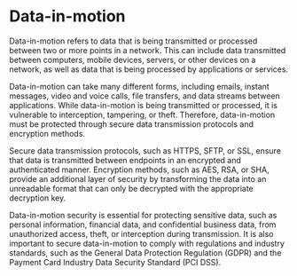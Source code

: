 # Data-in-motion

Data-in-motion refers to data that is being transmitted or processed between two or more points in a network. This can include data transmitted between computers, mobile devices, servers, or other devices on a network, as well as data that is being processed by applications or services.

Data-in-motion can take many different forms, including emails, instant messages, video and voice calls, file transfers, and data streams between applications. While data-in-motion is being transmitted or processed, it is vulnerable to interception, tampering, or theft. Therefore, data-in-motion must be protected through secure data transmission protocols and encryption methods.

Secure data transmission protocols, such as HTTPS, SFTP, or SSL, ensure that data is transmitted between endpoints in an encrypted and authenticated manner. Encryption methods, such as AES, RSA, or SHA, provide an additional layer of security by transforming the data into an unreadable format that can only be decrypted with the appropriate decryption key.

Data-in-motion security is essential for protecting sensitive data, such as personal information, financial data, and confidential business data, from unauthorized access, theft, or interception during transmission. It is also important to secure data-in-motion to comply with regulations and industry standards, such as the General Data Protection Regulation (GDPR) and the Payment Card Industry Data Security Standard (PCI DSS).

